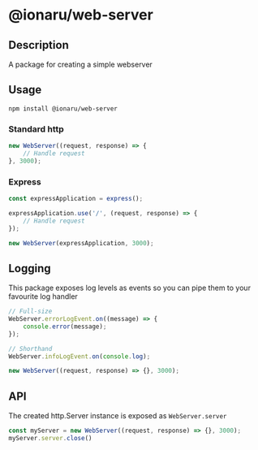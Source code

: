 # @ionaru/web-server

## Description
A package for creating a simple webserver

## Usage
```
npm install @ionaru/web-server
```

### Standard http
```js
new WebServer((request, response) => {
    // Handle request
}, 3000);
```

### Express
```js
const expressApplication = express();

expressApplication.use('/', (request, response) => {
    // Handle request
});

new WebServer(expressApplication, 3000);
```

## Logging
This package exposes log levels as events so you can pipe them to your favourite log handler

```js
// Full-size
WebServer.errorLogEvent.on((message) => {
    console.error(message);
});

// Shorthand
WebServer.infoLogEvent.on(console.log);

new WebServer((request, response) => {}, 3000);
```

## API
The created http.Server instance is exposed as `WebServer.server`
```js
const myServer = new WebServer((request, response) => {}, 3000);
myServer.server.close()
```
